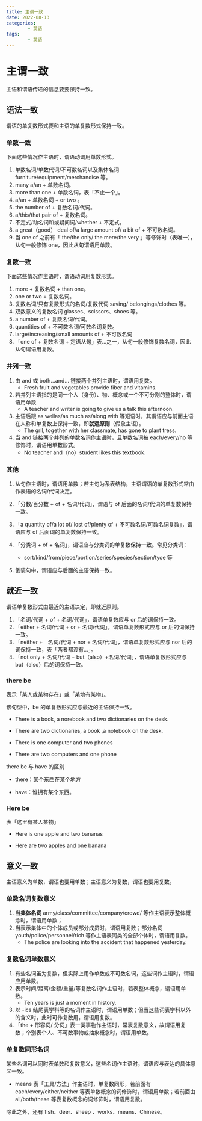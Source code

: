 ```yaml
---
title: 主谓一致
date: 2022-08-13
categories:
        - 英语
tags:
        - 英语
---
```


# 主谓一致

主语和谓语传递的信息要要保持一致。

## 语法一致

谓语的单复数形式要和主语的单复数形式保持一致。

### 单数一致

下面这些情况作主语时，谓语动词用单数形式。

1. 单数名词/单数代词/不可数名词以及集体名词 furniture/equipment/merchandise 等。
2. many a/an + 单数名词。
3. more than one + 单数名词，表「不止一个」。
4. a/an + 单数名词 + or two 。
5. the number of + 复数名词/代词。
6. a/this/that pair of + 复数名词。
7. 不定式/动名词和或疑问词/whether + 不定式。
8. a great（good） deal of/a large amount of/ a bit of + 不可数名词。
9. 当 one of 之前有「 the/the only/ the mere/the very 」等修饰时（表唯一），从句一般修饰 one，因此从句谓语用单数。

### 复数一致

下面这些情况作主语时，谓语动词用复数形式。

1. more + 复数名词 + than one。
2. one or two + 复数名词。
3. 复数名词/只有复数形式的名词/复数代词 saving/ belongings/clothes 等。
4. 双数意义的复数名词 glasses、scissors、shoes 等。
5. a number of + 复数名词/代词。
6. quantities of + 不可数名词/可数名词复数。
7. large/increasing/small amounts of + 不可数名词
8. 「one of + 复数名词 + 定语从句」表...之一，从句一般修饰复数名词，因此从句谓语用复数。

### 并列一致

1. 由 and 或 both...and... 链接两个并列主语时，谓语用复数。
   - Fresh fruit and vegetables provide fiber and vitamins.
2. 若并列主语指的是同一个人（身份）、物、概念或一个不可分割的整体时，谓语用单数
   - A teacher and writer is going to give us a talk this afternoon.
3. 主语后跟 as wellas/as much as/along with 等短语时，其谓语应与前面主语在人称和单复数上保持一致，即**就远原则**（假象主语）。
   - The gril, together with her classmate, has gone to plant tress.
4. 当 and 链接两个并列的单数名词作主语时，且单数名词被 each/every/no 等修饰时，谓语用单数形式。
   - No teacher and（no）student likes this textbook.

### 其他

1. 从句作主语时，谓语用单数；若主句为系表结构，主语谓语的单复数形式常由作表语的名词/代词决定。
2. 「分数/百分数 + of + 名词/代词」，谓语与 of 后面的名词/代词的单复数保持一致。
3. 「a quantity of/a lot of/ lost of/plenty of + 不可数名词/可数名词复数」，谓语应与 of 后面词的单复数保持一致。
4. 「分类词 + of + 名词」，谓语应与分类词的单复数保持一致。常见分类词：

   - sort/kind/from/piece/portion/series/species/section/tyoe 等
6. 倒装句中，谓语应与后面的主语保持一致。


## 就近一致

谓语单复数形式由最近的主语决定，即就近原则。

1. 「名词/代词 + of + 名词/代词」，谓语单复数应与 or 后的词保持一致。
2. 「either + 名词/代词 + or + 名词/代词」，谓语单复数形式应与 or 后的词保持一致。
3. 「neither +　名词/代词 + nor + 名词/代词」，谓语单复数形式应与 nor 后的词保持一致，表「两者都没有...」。
4. 「not only + 名词/代词 + but（also）+名词/代词」，谓语单复数形式应与 but（also）后的词保持一致。

### there be

表示「某人或某物存在」或「某地有某物」。

该句型中，be 的单复数形式应与最近的主语保持一致。

- There is a book, a norebook and two dictionaries on the desk.

- There are two dictionaries, a book ,a notebook on the desk.
- There is one computer and two phones
- There are two computers and one phone

there be 与 have 的区别

- there：某个东西在某个地方

- have：谁拥有某个东西。

### Here be

表「这里有某人某物」

- Here is one apple and two bananas

- Here are two apples and one banana


## 意义一致

主语意义为单数，谓语也要用单数；主语意义为复数，谓语也要用复数。

### 单数名词复数意义

1. 当**集体名词** army/class/committee/company/crowd/ 等作主语表示整体概念时，谓语用单数；
1. 当表示集体中的个体成员或部分成员时，谓语用复数；部分名词 youth/police/personnel/rich 等作主语表同类的全部个体时，谓语用复数。
   - The police are looking into the accident that happened yesterday.

### 复数名词单数意义

1. 有些名词虽为复数，但实际上用作单数或不可数名词，这些词作主语时，谓语应用单数。
2. 表示时间/距离/金额/重量/等复数名词作主语时，若表整体概念，谓语用单数。
   - Ten years is just a moment in history.
3. 以 -ics 结尾表学科等的名词作主语时，谓语用单数；但当这些词表学科以外的含义时，此时可作复数用，谓语用复数。
4. 「the + 形容词/ 分词」表一类事物作主语时，常表复数意义，故谓语用复数；个别表个人、不可数事物或抽象概念时，谓语用单数。

### 单复数同形名词

某些名词可以同时表单数和复数意义，这些名词作主语时，谓语应与表达的具体意义一致。

- means 表「工具/方法」作主语时，单复数同形，若前面有each/every/either/neither 等表单数概念的词修饰时，谓语用单数；若前面由 all/both/these 等表复数概念的词修饰时，谓语用复数。

除此之外，还有 fish、deer、sheep 、works、means、Chinese。
